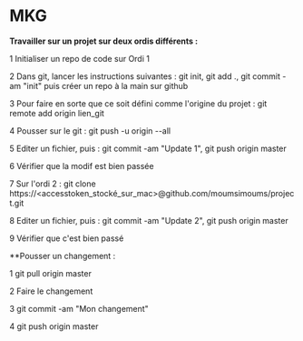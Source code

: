 # MKG

**Travailler sur un projet sur deux ordis différents :**

1 Initialiser un repo de code sur Ordi 1

2 Dans git, lancer les instructions suivantes : git init, git add ., git commit -am "init" puis créer un repo à la main sur github

3 Pour faire en sorte que ce soit défini comme l'origine du projet : git remote add origin lien_git

4 Pousser sur le git : git push -u origin --all

5 Editer un fichier, puis : git commit -am "Update 1", git push origin master

6 Vérifier que la modif est bien passée

7 Sur l'ordi 2 : git clone https://<accesstoken_stocké_sur_mac>@github.com/moumsimoums/project.git

8 Editer un fichier, puis : git commit -am "Update 2", git push origin master

9 Vérifier que c'est bien passé

**Pousser un changement :

1 git pull origin master

2 Faire le changement

3 git commit -am "Mon changement"

4 git push origin master

